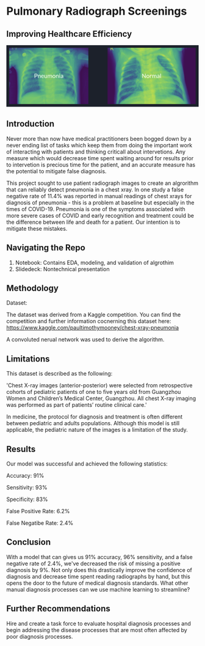 # Pulmonary Radiograph Screenings
## Improving Healthcare Efficiency
![X_ray](x_ray.jpg)

## Introduction

Never more than now have medical practitioners been bogged down by a never ending list of tasks which keep them from doing the important work of interacting with patients and thinking criticall about intervetions. Any measure which would decrease time spent waiting around for results prior to intervetion is precious time for the patient, and an accurate measure has the potential to mitigate false diagnosis.

This project sought to use patient radiograph images to create an algrorithm that can reliably detect pneumonia in a chest xray. In one study a false negative rate of 11.4% was reported in manual readings of chest xrays for diagnosis of pneumonia - this is a problem at baseline but especially in the times of COVID-19. Pneumonia is one of the symptoms associated with more severe cases of COVID and early recognition and treatment could be the difference between life and death for a patient. Our intention is to mitigate these mistakes.

## Navigating the Repo

1. Notebook: Contains EDA, modeling, and validation of algrothim
2. Slidedeck: Nontechnical presentation

## Methodology

Dataset:

The dataset was derived from a Kaggle competition. You can find the competition and further information cocnerning this dataset here: https://www.kaggle.com/paultimothymooney/chest-xray-pneumonia

A convoluted nerual network was used to derive the algorithm.

## Limitations

This dataset is described as the following:

'Chest X-ray images (anterior-posterior) were selected from retrospective cohorts of pediatric patients of one to five years old from Guangzhou Women and Children’s Medical Center, Guangzhou. All chest X-ray imaging was performed as part of patients’ routine clinical care.'

In medicine, the protocol for diagnosis and treatment is often different between pediatric and adults populations. Although this model is still applicable, the pediatric nature of the images is a limitation of the study.

## Results

Our model was successful and achieved the following statistics:

Accuracy: 91%

Sensitivity: 93%

Specificity: 83%

False Positive Rate: 6.2%

False Negatibe Rate: 2.4%

## Conclusion

With a model that can gives us 91% accuracy, 96% sensitivity, and a false negative rate of 2.4%, we've decreased the risk of missing a positive diagnosis by 9%. Not only does this drastically improve the confidence of diagnosis and decrease time spent reading radiographs by hand, but this opens the door to the future of medical diagnosis standards. What other manual diagnosis processes can we use machine learning to streamline?

## Further Recommendations

Hire and create a task force to evaluate hospital diagnosis processes and begin addressing the disease processes that are most often affected by poor diagnosis processes.

